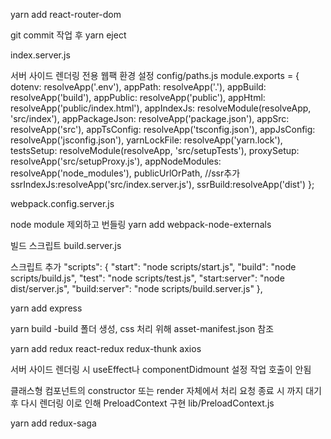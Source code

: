 yarn add react-router-dom

git commit 작업 후 yarn eject

index.server.js

서버 사이드 렌더링 전용 웹팩 환경 설정
config/paths.js
module.exports = {
dotenv: resolveApp('.env'),
appPath: resolveApp('.'),
appBuild: resolveApp('build'),
appPublic: resolveApp('public'),
appHtml: resolveApp('public/index.html'),
appIndexJs: resolveModule(resolveApp, 'src/index'),
appPackageJson: resolveApp('package.json'),
appSrc: resolveApp('src'),
appTsConfig: resolveApp('tsconfig.json'),
appJsConfig: resolveApp('jsconfig.json'),
yarnLockFile: resolveApp('yarn.lock'),
testsSetup: resolveModule(resolveApp, 'src/setupTests'),
proxySetup: resolveApp('src/setupProxy.js'),
appNodeModules: resolveApp('node_modules'),
publicUrlOrPath,
//ssr추가
ssrIndexJs:resolveApp('src/index.server.js'),
ssrBuild:resolveApp('dist')
};

webpack.config.server.js

node module 제외하고 번들링
yarn add webpack-node-externals

빌드 스크립트
build.server.js

스크립트 추가
"scripts": {
"start": "node scripts/start.js",
"build": "node scripts/build.js",
"test": "node scripts/test.js",
"start:server": "node dist/server.js",
"build:server": "node scripts/build.server.js"
},

yarn add express

yarn build
-build 폴더 생성, css 처리 위해 asset-manifest.json 참조

yarn add redux react-redux redux-thunk axios

서버 사이드 렌더링 시 useEffect나 componentDidmount 설정 작업 호출이 안됨

클래스형 컴포넌트의 constructor 또는 render 자체에서 처리
요청 종료 시 까지 대기 후 다시 렌더링
이로 인해 PreloadContext 구현
lib/PreloadContext.js

yarn add redux-saga
